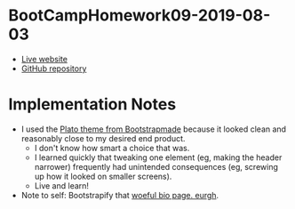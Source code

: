 # BootCampHomework09-2019-08-03
* [Live website](https://ekenigsberg.github.io/BootCampHomework09-2019-08-03/)
* [GitHub repository](https://github.com/ekenigsberg/BootCampHomework09-2019-08-03)

# Implementation Notes
* I used the [Plato theme from Bootstrapmade](https://bootstrapmade.com/plato-responsive-bootstrap-website-template/) because it looked clean and reasonably close to my desired end product.
  * I don't know how smart a choice that was.
  * I learned quickly that tweaking one element (eg, making the header narrower) frequently had unintended consequences (eg, screwing up how it looked on smaller screens).
  * Live and learn!
* Note to self: Bootstrapify that [woeful bio page. eurgh](https://ekenigsberg.github.io).
